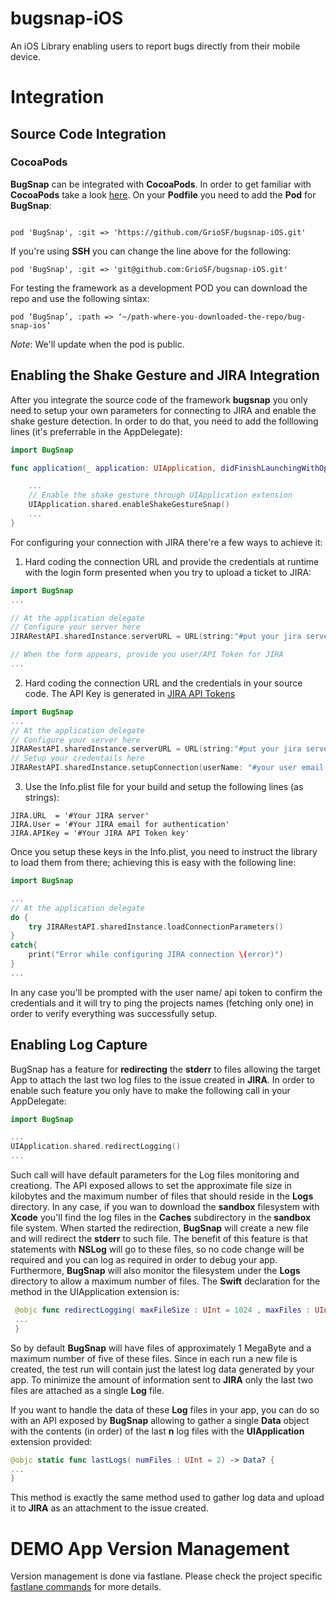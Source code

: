 # bugsnap-iOS

An iOS Library enabling users to report bugs directly from their mobile device.

# Integration

## Source Code Integration

### CocoaPods

**BugSnap** can be integrated with **CocoaPods**. In order to get familiar with **CocoaPods** take a look [here](https://cocoapods.org/). On your **Podfile** you need to add the **Pod** for **BugSnap**:

```

pod 'BugSnap', :git => 'https://github.com/GrioSF/bugsnap-iOS.git'

```

If you're using **SSH** you can change the line above for the following:

```
pod 'BugSnap', :git => 'git@github.com:GrioSF/bugsnap-iOS.git'
```

For testing the framework as a development POD you can download the repo and use the following sintax:

```
pod ‘BugSnap’, :path => ‘~/path-where-you-downloaded-the-repo/bug-snap-ios’
```

*Note*: We'll update when the pod is public.

## Enabling the Shake Gesture and JIRA Integration

After you integrate the source code of the framework **bugsnap** you only need to setup your own parameters for connecting to JIRA and enable the shake gesture detection. In order to do that, you need to add the folllowing lines (it's preferrable in the AppDelegate):

```swift
import BugSnap

func application(_ application: UIApplication, didFinishLaunchingWithOptions launchOptions: [UIApplication.LaunchOptionsKey: Any]?) -> Bool {

    ...
    // Enable the shake gesture through UIApplication extension
    UIApplication.shared.enableShakeGestureSnap()
    ...
}
```

For configuring your connection with JIRA there're a few ways to achieve it:

1) Hard coding the connection URL and provide the credentials at runtime with the login form presented when you try to upload a ticket to JIRA:

```swift
import BugSnap
...

// At the application delegate 
// Configure your server here
JIRARestAPI.sharedInstance.serverURL = URL(string:"#put your jira server here")

// When the form appears, provide you user/API Token for JIRA
...
```

2) Hard coding the connection URL and the credentials in your source code. The API Key is generated in [JIRA API Tokens](https://id.atlassian.com/manage/api-tokens)

```swift
import BugSnap
...
// At the application delegate 
// Configure your server here
JIRARestAPI.sharedInstance.serverURL = URL(string:"#put your jira server here")
// Setup your credentails here
JIRARestAPI.sharedInstance.setupConnection(userName: "#your user email for JIRA", apiToken: "#Your API Key")
```

3) Use the Info.plist file for your build and setup the following lines (as strings):

```
JIRA.URL  = '#Your JIRA server'
JIRA.User = '#Your JIRA email for authentication'
JIRA.APIKey = '#Your JIRA API Token key'
```

Once you setup these keys in the Info.plist, you need to instruct the library to load them from there; achieving this is easy with the following line:

```swift
import BugSnap

...
// At the application delegate 
do {
    try JIRARestAPI.sharedInstance.loadConnectionParameters()
}
catch{
    print("Error while configuring JIRA connection \(error)")
}
...
```

In any case you'll be prompted with the user name/ api token to confirm the credentials and it will try to ping the projects names (fetching only one) in order to verify everything was successfully setup.

## Enabling Log Capture

BugSnap has a feature for **redirecting** the **stderr** to files allowing the target App to attach the last two log files to the issue created in **JIRA**. In order to enable such feature you only have to make the following call in your AppDelegate:

```swift
import BugSnap

...
UIApplication.shared.redirectLogging()
...
```

Such call will have default parameters for the Log files monitoring and creationg.  The API exposed allows to set the approximate file size in kilobytes and the maximum number of files that should reside in the **Logs** directory. In any case, if you wan to download the **sandbox** filesystem with **Xcode** you'll find the log files in the **Caches** subdirectory in the **sandbox** file system. When started the redirection, **BugSnap** will create a new file and will redirect the **stderr** to such file. The benefit of this feature is that statements with **NSLog** will go to these files, so no code change will be required and you can log as required in order to debug your app. Furthermore, **BugSnap** will also monitor the filesystem under the **Logs** directory to allow a maximum number of files. The **Swift** declaration for the method in the UIApplication extension is:

```swift
 @objc func redirectLogging( maxFileSize : UInt = 1024 , maxFiles : UInt = 5) { 
 ...
 }
```

So by default **BugSnap** will have files of approximately 1 MegaByte and a maximum number of five of these files. Since in  each run a new file is created, the test run will contain just the latest log data generated by your app. To minimize the amount of information sent to **JIRA** only the last two files are attached as a single **Log** file. 

If you want to handle the data of these **Log** files in your app, you can do so with an API exposed by **BugSnap** allowing to gather a single **Data** object with the contents (in order) of the last **n** log files with the **UIApplication** extension provided:

```swift
@objc static func lastLogs( numFiles : UInt = 2) -> Data? {
...
}
```
This method is exactly the same method used to gather log data and upload it to **JIRA** as an attachment to the issue created. 


# DEMO App Version Management

Version management is done via fastlane. Please check the project specific [fastlane commands](fastlane/README.md) for more details.
